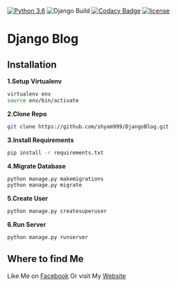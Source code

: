 [![Python 3.6](https://img.shields.io/badge/python-3.6-blue.svg)](https://www.python.org/downloads/release/python-360/)
![Django Build](https://github.com/shyam999/Django-blog/workflows/Django%20Build/badge.svg)
[![Codacy Badge](https://api.codacy.com/project/badge/Grade/81d44860b4074b8c952303d2b999cb05)](https://app.codacy.com/manual/shyam.acharjya.1/Django-blog_2?utm_source=github.com&utm_medium=referral&utm_content=shyam999/Django-blog&utm_campaign=Badge_Grade_Dashboard)
[![license](https://img.shields.io/github/license/DAVFoundation/captain-n3m0.svg?style=flat-square)](https://github.com/shyam999/django-blog/blob/master/LICENSE)
# Django Blog

## Installation
**1.Setup Virtualenv**
```sh
virtualenv env
source env/bin/activate
```
**2.Clone Repo**
```sh
git clone https://github.com/shyam999/DjangoBlog.git
```
**3.Install Requirements**
```sh
pip install -r requirements.txt
```
**4.Migrate Database**
```sh
python manage.py makemigrations
python manage.py migrate
```
**5.Create User**
```sh
python manage.py createsuperuser
```
**6.Run Server**
```sh
python manage.py runserver
```

## Where to find Me
Like Me on [Facebook](https://www.facebook.com/shyam333445/)
Or visit My [Website](https://shyam999.github.io)
